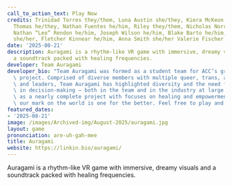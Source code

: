 ```yaml
---
call_to_action_text: Play Now
credits: Trinidad Torres they/them, Luna Austin she/they, Kiera McKeon she/her, Gus
  Thomas he/they, Nathan Fuentes he/him, Riley they/them, Nicholas Norrod they/them,
  Nathan “Leo” Rendon he/him, Joseph Wilson he/him, Blake Barto he/him, Allie Bulak
  she/her, Fletcher Kinnear he/him, Anna Smith she/her Valerie Fischer she/her
date: '2025-08-21'
description: Auragami is a rhythm-like VR game with immersive, dreamy visuals and
  a soundtrack packed with healing frequencies.
developer: Team Auragami
developer_bio: "Team Auragami was formed as a student team for ACC’s graduating capstone\
  \ project. Comprised of diverse members with multiple queer, trans, and femme members\
  \ and leaders, Team Auragami has highlighted diversity and the need for representation\
  \ in decision-making — both in the team and in the industry at large. \n\nWith Auragami\
  \ as a nearly complete project with focuses on healing and empowerment, we hope\
  \ our mark on the world is one for the better. Feel free to play and give feedback!"
featured_dates:
- '2025-08-21'
image: /images/Archived-img/August-2025/auragami.jpg
layout: game
pronunciation: are-uh-gah-mee
title: Auragami
website: https://linkin.bio/auragami/
---
```


Auragami is a rhythm-like VR game with immersive, dreamy visuals and a soundtrack packed with healing frequencies.